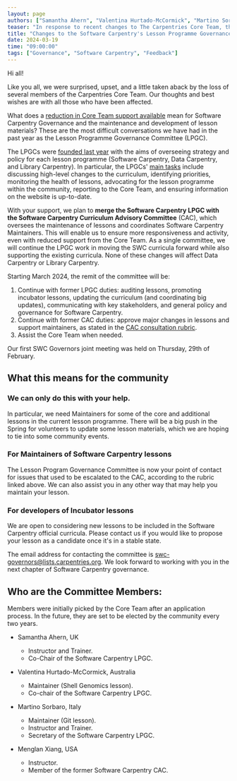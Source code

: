 ```yaml
---
layout: page
authors: ["Samantha Ahern", "Valentina Hurtado-McCormick", "Martino Sorbaro", "Menglan Xiang"]
teaser: "In response to recent changes to The Carpentries Core Team, the Software Carpentry LPGC announces changes to their workflow and governance."
title: "Changes to the Software Carpentry's Lesson Programme Governance Committee and governance"
date: 2024-03-19
time: "09:00:00"
tags: ["Governance", "Software Carpentry", "Feedback"]
---
```


Hi all!

Like you all, we were surprised, upset, and a little taken aback by the loss of several members of the Carpentries Core Team. Our thoughts and best wishes are with all those who have been affected.

What does a [reduction in Core Team support available](https://carpentries.org/blog/2024/02/changes-to-support-from-the-core-team-at-the-carpentries/) mean for Software Carpentry Governance and the maintenance and development of lesson materials? These are the most difficult conversations we have had in the past year as the Lesson Programme Governance Committee (LPGC).

The LPGCs were [founded last year](https://carpentries.org/blog/2023/05/welcoming-lpgcs/) with the aims of overseeing strategy and policy for each lesson programme (Software Carpentry, Data Carpentry, and Library Carpentry). In particular, the LPGCs' [main tasks](https://carpentries.org/blog/2023/01/lpgc-call-for-volunteers/) include discussing high-level changes to the curriculum, identifying priorities, monitoring the health of lessons, advocating for the lesson programme within the community, reporting to the Core Team, and ensuring information on the website is up-to-date.

With your support, we plan to **merge the Software Carpentry LPGC with the Software Carpentry Curriculum Advisory Committee** (CAC), which oversees the maintenance of lessons and coordinates Software Carpentry Maintainers. This will enable us to ensure more responsiveness and activity, even with reduced support from the Core Team. As a single committee, we will continue the LPGC work in moving the SWC curricula forward while also supporting the existing curricula. None of these changes will affect Data Carpentry or Library Carpentry.

Starting March 2024, the remit of the committee will be:
1. Continue with former LPGC duties: auditing lessons, promoting incubator lessons, updating the curriculum (and coordinating big updates), communicating with key stakeholders, and general policy and governance for Software Carpentry.
2. Continue with former CAC duties: approve major changes in lessons and support maintainers, as stated in the [CAC consultation rubric](https://docs.carpentries.org/topic_folders/lesson_development/cac-consult-rubric.html).
4. Assist the Core Team when needed.

Our first SWC Governors joint meeting was held on Thursday, 29th of February.

## What this means for the community
### We can only do this with your help.
In particular, we need Maintainers for some of the core and additional lessons in the current lesson programme. There will be a big push in the Spring for volunteers to update some lesson materials, which we are hoping to tie into some community events.

### For Maintainers of Software Carpentry lessons
The Lesson Program Governance Committee is now your point of contact for issues that used to be escalated to the CAC, according to the rubric linked above. We can also assist you in any other way that may help you maintain your lesson.

### For developers of Incubator lessons
We are open to considering new lessons to be included in the Software Carpentry official curricula. Please contact us if you would like to propose your lesson as a candidate once it's in a stable state.

The email address for contacting the committee is swc-governors@lists.carpentries.org. We look forward to working with you in the next chapter of Software Carpentry governance.

## Who are the Committee Members:
Members were initially picked by the Core Team after an application process. In the future, they are set to be elected by the community every two years.

* Samantha Ahern, UK
    - Instructor and Trainer.
    - Co-Chair of the Software Carpentry LPGC.

* Valentina Hurtado-McCormick, Australia
    - Maintainer (Shell Genomics lesson).
    - Co-chair of the Software Carpentry LPGC.

* Martino Sorbaro, Italy
    - Maintainer (Git lesson).
    - Instructor and Trainer.
    - Secretary of the Software Carpentry LPGC.

* Menglan Xiang, USA
    - Instructor.
    - Member of the former Software Carpentry CAC.